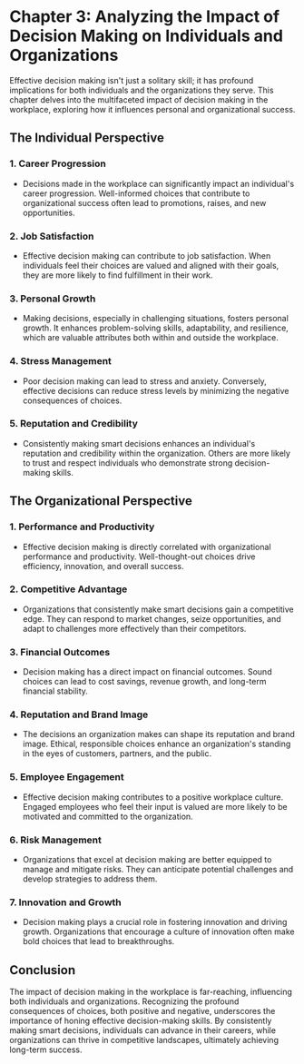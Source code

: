 Chapter 3: Analyzing the Impact of Decision Making on Individuals and Organizations
===================================================================================

Effective decision making isn't just a solitary skill; it has profound implications for both individuals and the organizations they serve. This chapter delves into the multifaceted impact of decision making in the workplace, exploring how it influences personal and organizational success.

**The Individual Perspective**
------------------------------

### **1. Career Progression**

* Decisions made in the workplace can significantly impact an individual's career progression. Well-informed choices that contribute to organizational success often lead to promotions, raises, and new opportunities.

### **2. Job Satisfaction**

* Effective decision making can contribute to job satisfaction. When individuals feel their choices are valued and aligned with their goals, they are more likely to find fulfillment in their work.

### **3. Personal Growth**

* Making decisions, especially in challenging situations, fosters personal growth. It enhances problem-solving skills, adaptability, and resilience, which are valuable attributes both within and outside the workplace.

### **4. Stress Management**

* Poor decision making can lead to stress and anxiety. Conversely, effective decisions can reduce stress levels by minimizing the negative consequences of choices.

### **5. Reputation and Credibility**

* Consistently making smart decisions enhances an individual's reputation and credibility within the organization. Others are more likely to trust and respect individuals who demonstrate strong decision-making skills.

**The Organizational Perspective**
----------------------------------

### **1. Performance and Productivity**

* Effective decision making is directly correlated with organizational performance and productivity. Well-thought-out choices drive efficiency, innovation, and overall success.

### **2. Competitive Advantage**

* Organizations that consistently make smart decisions gain a competitive edge. They can respond to market changes, seize opportunities, and adapt to challenges more effectively than their competitors.

### **3. Financial Outcomes**

* Decision making has a direct impact on financial outcomes. Sound choices can lead to cost savings, revenue growth, and long-term financial stability.

### **4. Reputation and Brand Image**

* The decisions an organization makes can shape its reputation and brand image. Ethical, responsible choices enhance an organization's standing in the eyes of customers, partners, and the public.

### **5. Employee Engagement**

* Effective decision making contributes to a positive workplace culture. Engaged employees who feel their input is valued are more likely to be motivated and committed to the organization.

### **6. Risk Management**

* Organizations that excel at decision making are better equipped to manage and mitigate risks. They can anticipate potential challenges and develop strategies to address them.

### **7. Innovation and Growth**

* Decision making plays a crucial role in fostering innovation and driving growth. Organizations that encourage a culture of innovation often make bold choices that lead to breakthroughs.

**Conclusion**
--------------

The impact of decision making in the workplace is far-reaching, influencing both individuals and organizations. Recognizing the profound consequences of choices, both positive and negative, underscores the importance of honing effective decision-making skills. By consistently making smart decisions, individuals can advance in their careers, while organizations can thrive in competitive landscapes, ultimately achieving long-term success.
